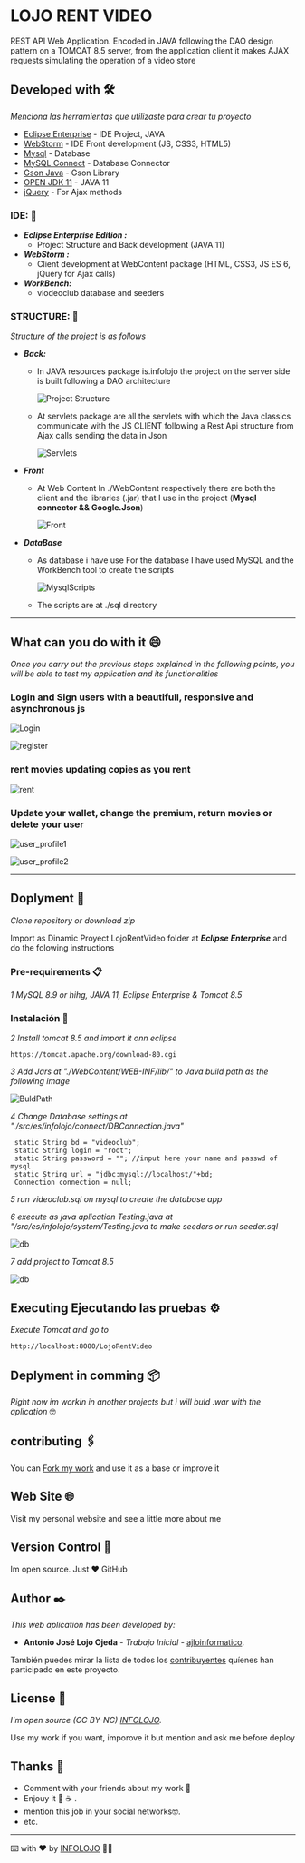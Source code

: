 # LOJO RENT VIDEO
REST API Web Application. Encoded in JAVA following the DAO design pattern on a TOMCAT 8.5 server, from the application client it makes AJAX requests simulating the operation of a video store

## Developed with 🛠️

_Menciona las herramientas que utilizaste para crear tu proyecto_

* [Eclipse Enterprise](https://www.eclipse.org/) - IDE Project, JAVA
* [WebStorm](https://www.jetbrains.com/es-es/webstorm) - IDE Front development (JS, CSS3, HTML5)
* [Mysql](https://www.mysql.com/) - Database 
* [MySQL Connect](https://dev.mysql.com/downloads/connector/j/) - Database Connector
* [Gson Java](https://jar-download.com/artifacts/com.google.code.gson/gson/2.8.2/source-code) - Gson Library
* [OPEN JDK 11](https://openjdk.java.net/projects/jdk/11/) - JAVA 11
* [jQuery](https://code.jquery.com/) - For Ajax methods

### IDE: 🚀

* ***Eclipse Enterprise Edition :***
  * Project Structure and Back development (JAVA 11)
* ***WebStorm :***
  * Client development at WebContent package (HTML, CSS3, JS ES 6, jQuery for Ajax calls)
* ***WorkBench:***
  * viodeoclub database and seeders 

### STRUCTURE: 🧱
    
_Structure of the project is as follows_

* ***Back:***
  * In JAVA resources package is.infolojo the project on the server side is built following a DAO architecture 
  
    ![Project Structure](./img/ProjectStructure.png)
  
  * At servlets package are all the servlets with which the Java classics communicate with the JS CLIENT following a Rest Api structure from Ajax calls sending the data in Json

    ![Servlets](./img/servlets.png)

* ***Front***
  * At Web Content In ./WebContent respectively there are both the client and the libraries (.jar) that I use in the project (<b>Mysql connector && Google.Json</b>)
  
    ![Front](./img/front.png)

* ***DataBase***
  * As database i have use For the database I have used MySQL and the WorkBench tool to create the scripts
   
    ![MysqlScripts](./img/scripts.png)

  
  * The scripts are at ./sql directory 
    
---

## What can you do with it 😄

_Once you carry out the previous steps explained in the following points, you will be able to test my application and its functionalities_

### Login and Sign users with a beautifull, responsive and asynchronous js

![Login](./img/login.png)

![register](./img/signin.png)

### rent movies updating copies as you rent

![rent](./img/rent.png)

### Update your wallet, change the premium, return movies or delete your user 

![user_profile1](./img/usuer_prifle1.png)

![user_profile2](./img/user_profile_2.png)

---

## Doplyment 🚀

_Clone repository or download zip_

Import as Dinamic Proyect LojoRentVideo folder at ***Eclipse Enterprise*** and do the
folowing instructions

### Pre-requirements 📋

_1 MySQL 8.9 or hihg, JAVA 11, Eclipse Enterprise & Tomcat 8.5_

### Instalación 🔧

_2 Install tomcat 8.5 and import it onn eclipse_

```
https://tomcat.apache.org/download-80.cgi
```

_3 Add Jars at "./WebContent/WEB-INF/lib/" to Java build path as the following image_

![BuldPath](./img/buld.png)

_4 Change Database settings at "./src/es/infolojo/connect/DBConnection.java"_

```
 static String bd = "videoclub";
 static String login = "root";
 static String password = ""; //input here your name and passwd of mysql
 static String url = "jdbc:mysql://localhost/"+bd;
 Connection connection = null;
```

_5 run videoclub.sql on mysql to create the database app_

_6 execute as java aplication Testing.java at "/src/es/infolojo/system/Testing.java to make
seeders or run seeder.sql_

![db](./img/scripts.png)

_7 add project to Tomcat 8.5_

![db](./img/addTomcat.png)


## Executing Ejecutando las pruebas ⚙️

_Execute Tomcat and go to_

```
http://localhost:8080/LojoRentVideo
```

## Deplyment in comming 📦

_Right now im workin in another projects but i will buld .war with the aplication_ 🤓


## contributing 🖇️

You can [Fork my work](https://gist.github.com/ajloinformatico) and use it as a base or improve it

## Web Site 🌐

Visit my personal website and see a little more about me

## Version Control 📌

Im open source. Just ❤️ GitHub

## Author ✒️

_This web aplication has been developed by:_

* **Antonio José Lojo Ojeda** - *Trabajo Inicial* - [ajloinformatico](https://gist.github.com/ajloinformatico).

También puedes mirar la lista de todos los [contribuyentes](https://github.com/your/project/contributors) quíenes han participado en este proyecto. 

## License 📄
_I'm open source (CC BY-NC) [INFOLOJO](https://www.infolojo.es)._

Use my work if you want, imporove it but mention and ask me before deploy



## Thanks 🎁

* Comment with your friends about my work 📢
* Enjouy it 🍺  ☕ . 
* mention this job in your social networks🤓.
* etc.

---
⌨️ with ❤️ by [INFOLOJO](https://www.infolojo.es) 🧑‍💻